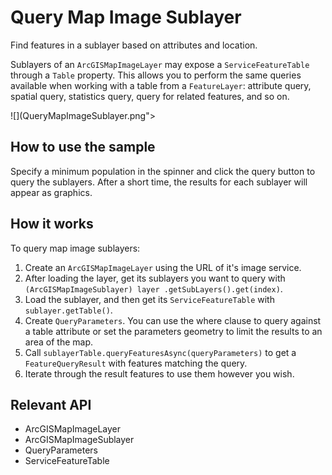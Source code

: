 # Query Map Image Sublayer

Find features in a sublayer based on attributes and location.

Sublayers of an `ArcGISMapImageLayer` may expose a `ServiceFeatureTable` through a 
`Table` property. This allows you to perform the same queries available when working with a table from a 
`FeatureLayer`: attribute query, spatial query, statistics query, query for related features, and so on.

![](QueryMapImageSublayer.png">

## How to use the sample

Specify a minimum population in the spinner and click the query button to query the sublayers. After a short time,
 the results for each sublayer will appear as graphics.

## How it works

To query map image sublayers:


1.  Create an `ArcGISMapImageLayer` using the URL of it's image service.
2.  After loading the layer, get its sublayers you want to query with `(ArcGISMapImageSublayer) layer
  .getSubLayers().get(index)`.
3.  Load the sublayer, and then get its `ServiceFeatureTable` with `sublayer.getTable()`.
4.  Create `QueryParameters`. You can use the where clause to query against a table attribute or set 
  the parameters geometry to limit the results to an area of the map.
5.  Call `sublayerTable.queryFeaturesAsync(queryParameters)` to get a `FeatureQueryResult` 
  with features matching the query.
6.  Iterate through the result features to use them however you wish.


## Relevant API


*   ArcGISMapImageLayer
*   ArcGISMapImageSublayer
*   QueryParameters
*   ServiceFeatureTable

